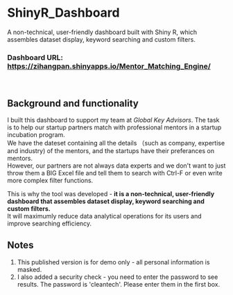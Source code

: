 # ShinyR_Dashboard
A non-technical, user-friendly dashboard built with Shiny R, which assembles dataset display, keyword searching and custom filters.
### **Dashboard URL**: https://zihangpan.shinyapps.io/Mentor_Matching_Engine/

<br>


## Background and functionality
I built this dashboard to support my team at *Global Key Advisors*. The task is to help our startup partners match with professional mentors in a startup incubation program. <br>
We have the dateset containing all the details （such as company, expertise and industry) of the mentors, and the startups have their preferances on mentors. <br> 
However, our partners are not always data experts and we don't want to just throw them a BIG Excel file and tell them to search with Ctrl-F or even write more complex filter functions. <br>

This is why the tool was developed - **it is a non-technical, user-friendly dashboard that assembles dataset display, keyword searching and custom filters.** <br>
It will maximumly reduce data analytical operations for its users and improve searching efficiency.

## Notes
1. This published version is for demo only - all personal information is masked.
2. I also added a security check - you need to enter the password to see results. The password is 'cleantech'. Please enter them in the first box.


